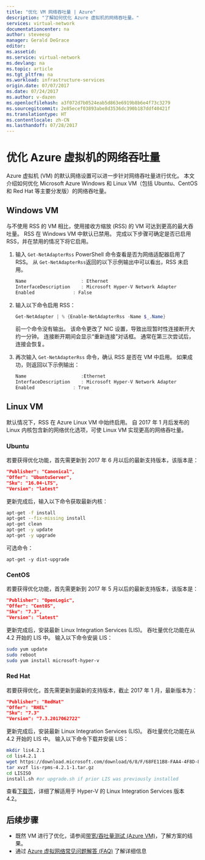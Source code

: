 ```yaml
---
title: "优化 VM 网络吞吐量 | Azure"
description: "了解如何优化 Azure 虚拟机的网络吞吐量。"
services: virtual-network
documentationcenter: na
author: steveesp
manager: Gerald DeGrace
editor: 
ms.assetid: 
ms.service: virtual-network
ms.devlang: na
ms.topic: article
ms.tgt_pltfrm: na
ms.workload: infrastructure-services
origin.date: 07/07/2017
ms.date: 07/24/2017
ms.author: v-dazen
ms.openlocfilehash: a3f072d7b0524eab5d863e6919b8b6e4f73c3279
ms.sourcegitcommit: 2e85ecef03893abe8d3536dc390b187ddf40421f
ms.translationtype: HT
ms.contentlocale: zh-CN
ms.lasthandoff: 07/28/2017
---
```

# <a name="optimize-network-throughput-for-azure-virtual-machines"></a>优化 Azure 虚拟机的网络吞吐量

Azure 虚拟机 (VM) 的默认网络设置可以进一步针对网络吞吐量进行优化。 本文介绍如何优化 Microsoft Azure Windows 和 Linux VM（包括 Ubuntu、CentOS 和 Red Hat 等主要分发版）的网络吞吐量。

## <a name="windows-vm"></a>Windows VM

与不使用 RSS 的 VM 相比，使用接收方缩放 (RSS) 的 VM 可达到更高的最大吞吐量。 RSS 在 Windows VM 中默认已禁用。 完成以下步骤可确定是否已启用 RSS，并在禁用的情况下将它启用。

1. 输入 `Get-NetAdapterRss` PowerShell 命令查看是否为网络适配器启用了 RSS。 从 `Get-NetAdapterRss`返回的以下示例输出中可以看出，RSS 未启用。

    ```powershell
    Name                    : Ethernet
    InterfaceDescription    : Microsoft Hyper-V Network Adapter
    Enabled              : False
    ```
2. 输入以下命令启用 RSS：

    ```powershell
    Get-NetAdapter | % {Enable-NetAdapterRss -Name $_.Name}
    ```
    前一个命令没有输出。 该命令更改了 NIC 设置，导致出现暂时性连接断开大约一分钟。 连接断开期间会显示“重新连接”对话框。 通常在第三次尝试后，连接会恢复。
3. 再次输入 `Get-NetAdapterRss` 命令，确认 RSS 是否在 VM 中启用。 如果成功，则返回以下示例输出：

    ```powershell
    Name                    :Ethernet
    InterfaceDescription    : Microsoft Hyper-V Network Adapter
    Enabled              : True
    ```

## <a name="linux-vm"></a>Linux VM

默认情况下，RSS 在 Azure Linux VM 中始终启用。 自 2017 年 1 月后发布的 Linux 内核包含新的网络优化选项，可使 Linux VM 实现更高的网络吞吐量。

### <a name="ubuntu"></a>Ubuntu

若要获得优化功能，首先需更新到 2017 年 6 月以后的最新支持版本，该版本是：

```json
"Publisher": "Canonical",
"Offer": "UbuntuServer",
"Sku": "16.04-LTS",
"Version": "latest"
```
更新完成后，输入以下命令获取最新内核：

```bash
apt-get -f install
apt-get --fix-missing install
apt-get clean
apt-get -y update
apt-get -y upgrade
```

可选命令：

`apt-get -y dist-upgrade`

### <a name="centos"></a>CentOS

若要获得优化功能，首先需更新到 2017 年 5 月以后的最新支持版本，该版本是：

```json
"Publisher": "OpenLogic",
"Offer": "CentOS",
"Sku": "7.3",
"Version": "latest"
```
更新完成后，安装最新 Linux Integration Services (LIS)。
吞吐量优化功能在从 4.2 开始的 LIS 中。 输入以下命令安装 LIS：

```bash
sudo yum update
sudo reboot
sudo yum install microsoft-hyper-v
```

### <a name="red-hat"></a>Red Hat

若要获得优化，首先需更新到最新的支持版本，截止 2017 年 1 月，最新版本为：
```json
"Publisher": "RedHat"
"Offer": "RHEL"
"Sku": "7.3"
"Version": "7.3.2017062722"
```
更新完成后，安装最新 Linux Integration Services (LIS)。
吞吐量优化功能在从 4.2 开始的 LIS 中。 输入以下命令下载并安装 LIS：

```bash
mkdir lis4.2.1
cd lis4.2.1
wget https://download.microsoft.com/download/6/8/F/68FE11B8-FAA4-4F8D-8C7D-74DA7F2CFC8C/lis-rpms-4.2.1-1.tar.gz
tar xvzf lis-rpms-4.2.1-1.tar.gz
cd LISISO
install.sh #or upgrade.sh if prior LIS was previously installed
```

查看[下载页](https://www.microsoft.com/download/details.aspx?id=55106)，详细了解适用于 Hyper-V 的 Linux Integration Services 版本 4.2。

## <a name="next-steps"></a>后续步骤
* 既然 VM 进行了优化，请参阅[带宽/吞吐量测试 (Azure VM)](virtual-network-bandwidth-testing.md)，了解方案的结果。
* 通过 [Azure 虚拟网络常见问题解答 (FAQ)](virtual-networks-faq.md) 了解详细信息

<!--Update_Description: wording update-->